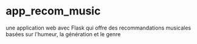 # app_recom_music
une application web avec Flask qui offre des recommandations musicales basées sur l'humeur, la génération et le genre
